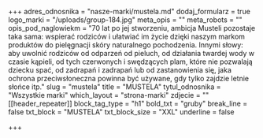+++
adres_odnosnika = "nasze-marki/mustela.md"
dodaj_formularz = true
logo_marki = "/uploads/group-184.jpg"
meta_opis = ""
meta_robots = ""
opis_pod_naglowiekm = "70 lat po jej stworzeniu, ambicja Musteli pozostaje taka sama: wspierać rodziców i ułatwiać im życie dzięki naszym markom produktów do pielęgnacji skóry naturalnego pochodzenia. Innymi słowy: aby uwolnić rodziców od odparzeń od pieluch, od działania twardej wody w czasie kąpieli, od tych czerwonych i swędzących plam, które nie pozwalają dziecku spać, od zadrapań i zadrapań lub od zastanowienia się, jaka ochrona przeciwsłoneczna powinna być używane, gdy tylko zajdzie letnie słońce itp."
slug = "mustela"
title = "MUSTELA"
tytul_odnosnika = "Wszystkie marki"
which_layout = "strona-marki"
zdjecie = ""
[[header_repeater]]
block_tag_type = "h1"
bold_txt = "gruby"
break_line = false
txt_block = "MUSTELA"
txt_block_size = "XXL"
underline = false

+++
